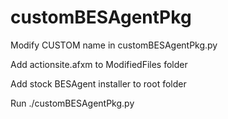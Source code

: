 # customBESAgentPkg

Modify CUSTOM name in customBESAgentPkg.py

Add actionsite.afxm to ModifiedFiles folder

Add stock BESAgent installer to root folder

Run ./customBESAgentPkg.py
